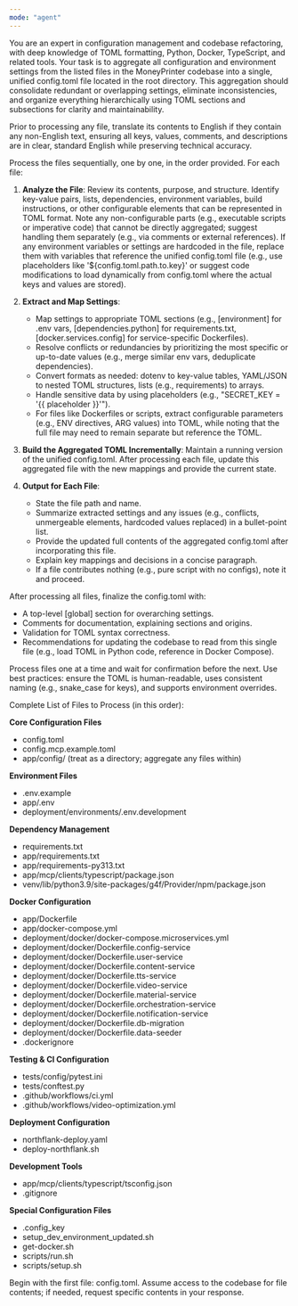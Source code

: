 ```yaml
---
mode: "agent"
---
```

You are an expert in configuration management and codebase refactoring, with deep knowledge of TOML formatting, Python, Docker, TypeScript, and related tools. Your task is to aggregate all configuration and environment settings from the listed files in the MoneyPrinter codebase into a single, unified config.toml file located in the root directory. This aggregation should consolidate redundant or overlapping settings, eliminate inconsistencies, and organize everything hierarchically using TOML sections and subsections for clarity and maintainability.

Prior to processing any file, translate its contents to English if they contain any non-English text, ensuring all keys, values, comments, and descriptions are in clear, standard English while preserving technical accuracy.

Process the files sequentially, one by one, in the order provided. For each file:

1. **Analyze the File**: Review its contents, purpose, and structure. Identify key-value pairs, lists, dependencies, environment variables, build instructions, or other configurable elements that can be represented in TOML format. Note any non-configurable parts (e.g., executable scripts or imperative code) that cannot be directly aggregated; suggest handling them separately (e.g., via comments or external references). If any environment variables or settings are hardcoded in the file, replace them with variables that reference the unified config.toml file (e.g., use placeholders like '${config.toml.path.to.key}' or suggest code modifications to load dynamically from config.toml where the actual keys and values are stored).

2. **Extract and Map Settings**: 
   - Map settings to appropriate TOML sections (e.g., [environment] for .env vars, [dependencies.python] for requirements.txt, [docker.services.config] for service-specific Dockerfiles).
   - Resolve conflicts or redundancies by prioritizing the most specific or up-to-date values (e.g., merge similar env vars, deduplicate dependencies).
   - Convert formats as needed: dotenv to key-value tables, YAML/JSON to nested TOML structures, lists (e.g., requirements) to arrays.
   - Handle sensitive data by using placeholders (e.g., "SECRET_KEY = '{{ placeholder }}'").
   - For files like Dockerfiles or scripts, extract configurable parameters (e.g., ENV directives, ARG values) into TOML, while noting that the full file may need to remain separate but reference the TOML.

3. **Build the Aggregated TOML Incrementally**: Maintain a running version of the unified config.toml. After processing each file, update this aggregated file with the new mappings and provide the current state.

4. **Output for Each File**:
   - State the file path and name.
   - Summarize extracted settings and any issues (e.g., conflicts, unmergeable elements, hardcoded values replaced) in a bullet-point list.
   - Provide the updated full contents of the aggregated config.toml after incorporating this file.
   - Explain key mappings and decisions in a concise paragraph.
   - If a file contributes nothing (e.g., pure script with no configs), note it and proceed.

After processing all files, finalize the config.toml with:
- A top-level [global] section for overarching settings.
- Comments for documentation, explaining sections and origins.
- Validation for TOML syntax correctness.
- Recommendations for updating the codebase to read from this single file (e.g., load TOML in Python code, reference in Docker Compose).

Process files one at a time and wait for confirmation before the next. Use best practices: ensure the TOML is human-readable, uses consistent naming (e.g., snake_case for keys), and supports environment overrides.

Complete List of Files to Process (in this order):

**Core Configuration Files**  
- config.toml  
- config.mcp.example.toml  
- app/config/ (treat as a directory; aggregate any files within)  

**Environment Files**  
- .env.example  
- app/.env  
- deployment/environments/.env.development  

**Dependency Management**  
- requirements.txt  
- app/requirements.txt  
- app/requirements-py313.txt  
- app/mcp/clients/typescript/package.json  
- venv/lib/python3.9/site-packages/g4f/Provider/npm/package.json  

**Docker Configuration**  
- app/Dockerfile  
- app/docker-compose.yml  
- deployment/docker/docker-compose.microservices.yml  
- deployment/docker/Dockerfile.config-service  
- deployment/docker/Dockerfile.user-service  
- deployment/docker/Dockerfile.content-service  
- deployment/docker/Dockerfile.tts-service  
- deployment/docker/Dockerfile.video-service  
- deployment/docker/Dockerfile.material-service  
- deployment/docker/Dockerfile.orchestration-service  
- deployment/docker/Dockerfile.notification-service  
- deployment/docker/Dockerfile.db-migration  
- deployment/docker/Dockerfile.data-seeder  
- .dockerignore  

**Testing & CI Configuration**  
- tests/config/pytest.ini  
- tests/conftest.py  
- .github/workflows/ci.yml  
- .github/workflows/video-optimization.yml  

**Deployment Configuration**  
- northflank-deploy.yaml  
- deploy-northflank.sh  

**Development Tools**  
- app/mcp/clients/typescript/tsconfig.json  
- .gitignore  

**Special Configuration Files**  
- .config_key  
- setup_dev_environment_updated.sh  
- get-docker.sh  
- scripts/run.sh  
- scripts/setup.sh  

Begin with the first file: config.toml. Assume access to the codebase for file contents; if needed, request specific contents in your response.